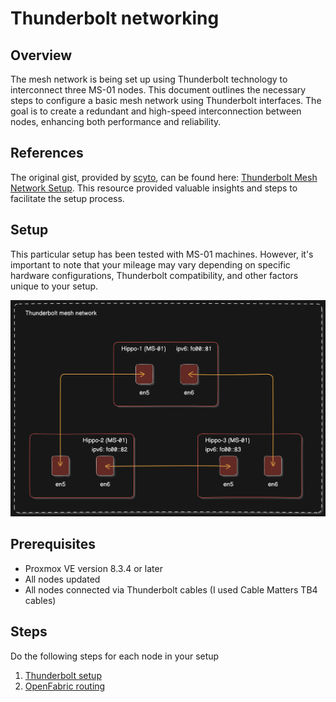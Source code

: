 # Thunderbolt networking

## Overview

The mesh network is being set up using Thunderbolt technology to interconnect three MS-01 nodes. This document outlines the necessary steps to configure a basic mesh network using Thunderbolt interfaces. The goal is to create a redundant and high-speed interconnection between nodes, enhancing both performance and reliability.

## References

The original gist, provided by [scyto](https://gist.github.com/scyto), can be found here: [Thunderbolt Mesh Network Setup](https://gist.github.com/scyto/67fdc9a517faefa68f730f82d7fa3570). This resource provided valuable insights and steps to facilitate the setup process.

## Setup

This particular setup has been tested with MS-01 machines. However, it's important to note that your mileage may vary depending on specific hardware configurations, Thunderbolt compatibility, and other factors unique to your setup.

![Thunderbolt mesh network](<thunderbolt mesh network.png>)

## Prerequisites

- Proxmox VE version 8.3.4 or later
- All nodes updated
- All nodes connected via Thunderbolt cables (I used Cable Matters TB4 cables)

## Steps

Do the following steps for each node in your setup

1. [Thunderbolt setup](thunderbolt-setup.md)
2. [OpenFabric routing](openfabric-routing.md)
